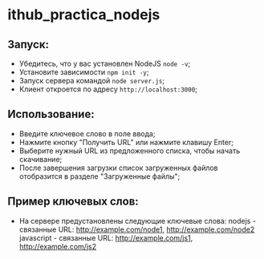 # ithub_practica_nodejs

## Запуск:
- Убедитесь, что у вас установлен NodeJS `node -v`;
- Установите зависимости `npm init -y`;
- Запуск сервера командой `node server.js`;
- Клиент откроется по адресу `http://localhost:3000`;
## Использование:
- Введите ключевое слово в поле ввода;
- Нажмите кнопку "Получить URL" или нажмите клавишу Enter;
- Выберите нужный URL из предложенного списка, чтобы начать скачивание;
- После завершения загрузки список загруженных файлов отобразится в разделе "Загруженные файлы";
## Пример ключевых слов:
- На сервере предустановлены следующие ключевые слова:
nodejs - связанные URL: http://example.com/node1, http://example.com/node2
javascript - связанные URL: http://example.com/js1, http://example.com/js2
